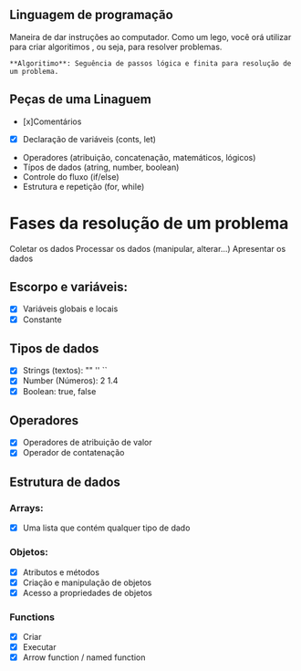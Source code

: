 ## Linguagem de programação

Maneira de dar instruções ao computador.
Como um lego, você orá utilizar para criar algoritimos , ou seja, para resolver problemas.

    **Algoritimo**: Seguência de passos lógica e finita para resolução de um problema.

## Peças de uma Linaguem

- [x]Comentários
- [x] Declaração de variáveis (conts, let)
- Operadores (atribuição, concatenação, matemáticos, lógicos)
- Típos de dados (atring, number, boolean)
- Controle do fluxo (if/else)
- Estrutura e repetição (for, while)

# Fases da resolução de um problema 

Coletar os dados
Processar os dados (manipular, alterar...)
Apresentar os dados


## Escorpo e variáveis:

- [x] Variáveis globais e locais
- [x] Constante

## Tipos de dados

- [x] Strings (textos): "" '' ``
- [x] Number (Números): 2 1.4
- [x] Boolean: true, false

## Operadores

- [x] Operadores de atribuição de valor
- [x] Operador de contatenação

## Estrutura de dados

### Arrays:

- [x] Uma lista que contém qualquer tipo de dado

### Objetos:

- [x] Atributos e métodos
- [x] Criação e manipulação de objetos
- [x] Acesso a propriedades de objetos

### Functions

- [x] Criar 
- [x] Executar
- [x] Arrow function / named function